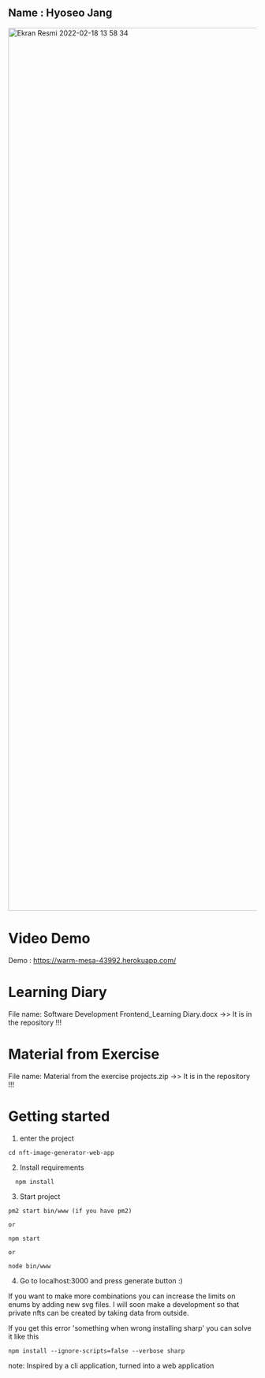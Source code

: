 ## Name : Hyoseo Jang

<img width="1791" alt="Ekran Resmi 2022-02-18 13 58 34" src="https://user-images.githubusercontent.com/63417988/154670145-34bb38e4-6f64-4c89-b75b-ee1c0e275522.png">

# Video Demo

Demo : https://warm-mesa-43992.herokuapp.com/

# Learning Diary

File name: Software Development Frontend_Learning Diary.docx
->> It is in the repository !!! 

# Material from Exercise

File name: Material from the exercise projects.zip
->> It is in the repository !!!

# Getting started

1. enter the project
  ```
  cd nft-image-generator-web-app
  ```
2. Install requirements
  ```
    npm install
  ```
3. Start project 
  ```
  pm2 start bin/www (if you have pm2)
  
  or
  
  npm start
  
  or
  
  node bin/www
  ```
4. Go to localhost:3000 and press generate button :)


If you want to make more combinations you can increase the limits on enums by adding new svg files.
I will soon make a development so that private nfts can be created by taking data from outside.

If you get this error 'something when wrong installing sharp' you can solve it like this 
  ```
  npm install --ignore-scripts=false --verbose sharp
   ```

note: Inspired by a cli application, turned into a web application
